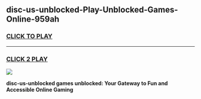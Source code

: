 
## disc-us-unblocked-Play-Unblocked-Games-Online-959ah
<h3>
<a href="https://premium76.site?title=disc-us-unblocked&ref=25A">CLICK TO PLAY</a></h3>
<hr>

<h3>
<a href="https://premium76.site?title=disc-us-unblocked&ref=25A">CLICK 2 PLAY</a>
  
</h3>

<a href="https://premium76.site?title=disc-us-unblocked&ref=25A"><img src="https://clearcache.store/games.png"></a>


**disc-us-unblocked games unblocked: Your Gateway to Fun and Accessible Online Gaming**
